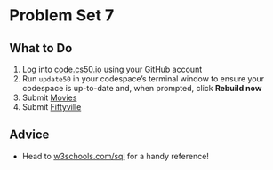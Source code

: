 # Problem Set 7
## What to Do

1. Log into [code.cs50.io](https://code.cs50.io/) using your GitHub account
2. Run `update50` in your codespace’s terminal window to ensure your codespace is up-to-date and, when prompted, click **Rebuild now**
3. Submit [Movies](https://cs50.harvard.edu/x/2022/psets/7/movies/)
4. Submit [Fiftyville](https://cs50.harvard.edu/x/2022/psets/7/fiftyville/)

## Advice
- Head to [w3schools.com/sql](https://www.w3schools.com/sql/) for a handy reference!
